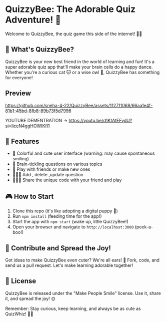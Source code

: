 


#  QuizzyBee: The Adorable Quiz Adventure! 🦉

Welcome to QuizzyBee, the quiz game this side of the internet! 🌈✨

## 🌟 What's QuizzyBee?

QuizzyBee is your new best friend in the world of learning and fun! It's a super adorable quiz app that'll make your brain cells do a happy dance. Whether you're a curious cat 🐱 or a wise owl 🦉, QuizzyBee has something for everyone!
## Preview


https://github.com/sneha-4-22/QuizzyBee/assets/112711068/66aa1e4f-81b1-45bd-8fb8-89b73f5d7996

YOUTUBE DEMENTRATION -> https://youtu.be/d1KtAtEFydU?si=liceN4ggHOWIKfl1
## 🚀 Features 

- 🎨 Colorful and cute user interface (warning: may cause spontaneous smiling)
- 🧠 Brain-tickling questions on various topics
- 👯 Play with friends or make new ones
- 🙋🏻‍♀️  Add , delete ,update question
- 👩🏻‍💻  Share the unique code with your friend and play 

## 🎮 How to Start 

1. Clone this repo (it's like adopting a digital puppy 🐶)
2. Run `npm install` (feeding time for the app!)
3. Start the app with `npm start` (wake up, little QuizzyBee!)
4. Open your browser and navigate to `http://localhost:3000` (peek-a-boo!)



## 🤗 Contribute and Spread the Joy!

Got ideas to make QuizzyBee even cuter? We're all ears! 🐰
Fork, code, and send us a pull request. Let's make learning adorable together!

## 📜 License

QuizzyBee is released under the "Make People Smile" license. Use it, share it, and spread the joy! 🌞

Remember: Stay curious, keep learning, and always be as cute as QuizWhiz! 🌈🦄


